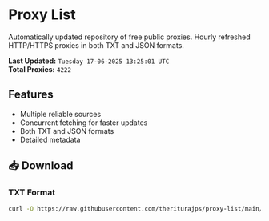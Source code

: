 # Proxy List

Automatically updated repository of free public proxies. Hourly refreshed HTTP/HTTPS proxies in both TXT and JSON formats.

**Last Updated:** `Tuesday 17-06-2025 13:25:01 UTC`  
**Total Proxies:** `4222`

## Features
- Multiple reliable sources
- Concurrent fetching for faster updates
- Both TXT and JSON formats
- Detailed metadata

## 📥 Download

### TXT Format
```bash
curl -O https://raw.githubusercontent.com/theriturajps/proxy-list/main/proxies.txt